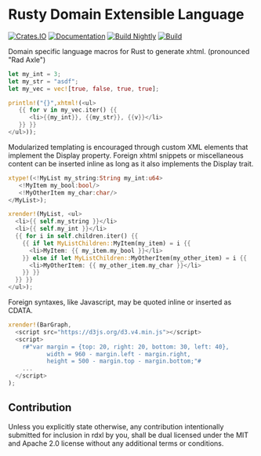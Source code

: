 Rusty Domain Extensible Language
================================

[![Crates.IO](https://img.shields.io/crates/v/rdxl.svg)](https://crates.rs/crates/rdxl)
[![Documentation](https://img.shields.io/badge/api-rustdoc-blue.svg)](https://andrew-johnson-4.github.io/rdxl/)
[![Build Nightly](https://github.com/andrew-johnson-4/rdxl/workflows/BuildNightly/badge.svg)](https://github.com/andrew-johnson-4/rdxl)
[![Build](https://github.com/andrew-johnson-4/rdxl/workflows/Build/badge.svg)](https://github.com/andrew-johnson-4/rdxl)

Domain specific language macros for Rust to generate xhtml. (pronounced "Rad Axle")

```rust
let my_int = 3;
let my_str = "asdf";
let my_vec = vec![true, false, true, true];

println!("{}",xhtml!(<ul>
   {{ for v in my_vec.iter() {{
      <li>{{my_int}}, {{my_str}}, {{v}}</li>
   }} }}
</ul>));
```

Modularized templating is encouraged through custom XML elements that implement the Display property.
Foreign xhtml snippets or miscellaneous content can be inserted inline as long as it also implements
the Display trait.

```rust
xtype!(<!MyList my_string:String my_int:u64>
   <!MyItem my_bool:bool/>
   <!MyOtherItem my_char:char/>
</MyList>);

xrender!(MyList, <ul>
  <li>{{ self.my_string }}</li>
  <li>{{ self.my_int }}</li>
  {{ for i in self.children.iter() {{
    {{ if let MyListChildren::MyItem(my_item) = i {{
      <li>MyItem: {{ my_item.my_bool }}</li>
    }} else if let MyListChildren::MyOtherItem(my_other_item) = i {{
      <li>MyOtherItem: {{ my_other_item.my_char }}</li>
    }} }}
  }} }}
</ul>);
```

Foreign syntaxes, like Javascript, may be quoted inline or inserted as CDATA.

```rust
xrender!(BarGraph,
  <script src="https://d3js.org/d3.v4.min.js"></script>
  <script>
    r#"var margin = {top: 20, right: 20, bottom: 30, left: 40},
           width = 960 - margin.left - margin.right,
           height = 500 - margin.top - margin.bottom;"#
    ...
  </script>
);
```

## Contribution
Unless you explicitly state otherwise, any contribution intentionally submitted for inclusion in rdxl by you,
shall be dual licensed under the MIT and Apache 2.0 license without any additional terms or conditions.
